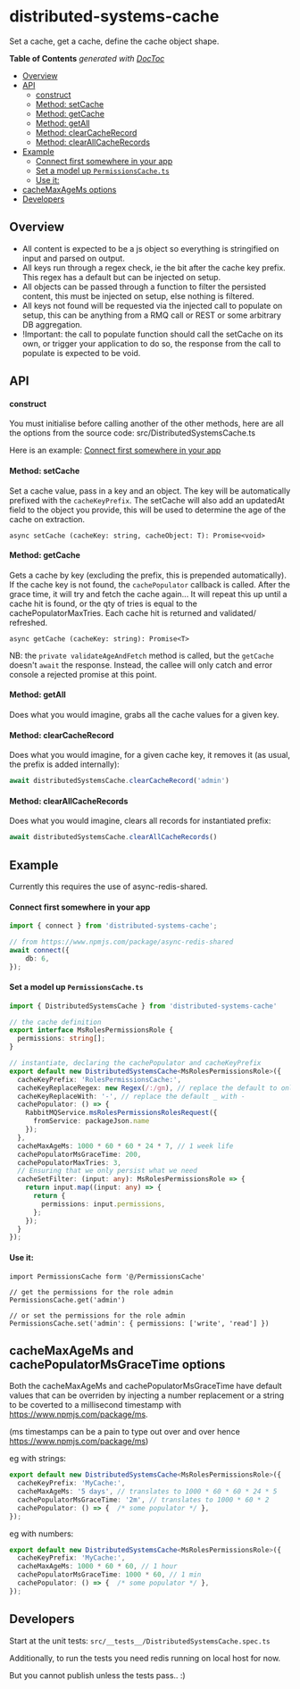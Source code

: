 # distributed-systems-cache

Set a cache, get a cache, define the cache object shape.

<!-- START doctoc generated TOC please keep comment here to allow auto update -->
<!-- DON'T EDIT THIS SECTION, INSTEAD RE-RUN doctoc TO UPDATE -->
**Table of Contents**  *generated with [DocToc](https://github.com/thlorenz/doctoc)*

- [Overview](#overview)
- [API](#api)
    - [construct](#construct)
    - [Method: setCache](#method-setcache)
    - [Method: getCache](#method-getcache)
    - [Method: getAll](#method-getall)
    - [Method: clearCacheRecord](#method-clearcacherecord)
    - [Method: clearAllCacheRecords](#method-clearallcacherecords)
- [Example](#example)
    - [Connect first somewhere in your app](#connect-first-somewhere-in-your-app)
    - [Set a model up `PermissionsCache.ts`](#set-a-model-up-permissionscachets)
    - [Use it:](#use-it)
- [cacheMaxAgeMs options](#cachemaxagems-options)
- [Developers](#developers)

<!-- END doctoc generated TOC please keep comment here to allow auto update -->

## Overview
- All content is expected to be a js object so everything is stringified on input and parsed on output.
- All keys run through a regex check, ie the bit after the cache key prefix. This regex has a default but can be injected on setup.
- All objects can be passed through a function to filter the persisted content, this must be injected on setup, else nothing is filtered.
- All keys not found will be requested via the injected call to populate on setup, this can be anything from a RMQ call or REST or some arbitrary DB aggregation.
- !Important: the call to populate function should call the setCache on its own, or trigger your application to do so, the response from the call to populate is expected to be void.

## API
#### construct
You must initialise before calling another of the other methods, here are all the options from the source code:  src/DistributedSystemsCache.ts

Here is an example: [Connect first somewhere in your app](#connect-first-somewhere-in-your-app)


#### Method: setCache
Set a cache value, pass in a key and an object. The key will be automatically prefixed with the `cacheKeyPrefix`.
The setCache will also add an updatedAt field to the object you provide, this will be used to determine the age of the cache on extraction.
```
async setCache (cacheKey: string, cacheObject: T): Promise<void>
```

#### Method: getCache
Gets a cache by key (excluding the prefix, this is prepended automatically).
If the cache key is not found, the `cachePopulator` callback is called. After the grace time, it will try and fetch the cache again...
It will repeat this up until a cache hit is found, or the qty of tries is equal to the cachePopulatorMaxTries.
Each cache hit is returned and validated/ refreshed.
```
async getCache (cacheKey: string): Promise<T>
```
NB: the `private validateAgeAndFetch` method is called, but the `getCache` doesn't `await` the response. Instead, the callee will only catch and error console a rejected promise at this point.

#### Method: getAll
Does what you would imagine, grabs all the cache values for a given key.

#### Method: clearCacheRecord
Does what you would imagine, for a given cache key, it removes it (as usual, the prefix is added internally):
```typescript
await distributedSystemsCache.clearCacheRecord('admin')
```

#### Method: clearAllCacheRecords
Does what you would imagine, clears all records for instantiated prefix:
```typescript
await distributedSystemsCache.clearAllCacheRecords()
```

## Example

Currently this requires the use of async-redis-shared.

#### Connect first somewhere in your app
```typescript
import { connect } from 'distributed-systems-cache';

// from https://www.npmjs.com/package/async-redis-shared
await connect({
    db: 6,
});
```

#### Set a model up `PermissionsCache.ts`
```typescript
import { DistributedSystemsCache } from 'distributed-systems-cache'

// the cache definition
export interface MsRolesPermissionsRole {
  permissions: string[];
}

// instantiate, declaring the cachePopulator and cacheKeyPrefix
export default new DistributedSystemsCache<MsRolesPermissionsRole>({
  cacheKeyPrefix: 'RolesPermissionsCache:',
  cacheKeyReplaceRegex: new Regex(/:/gm), // replace the default to only replace :
  cacheKeyReplaceWith: '-', // replace the default _ with -
  cachePopulator: () => {
    RabbitMQService.msRolesPermissionsRolesRequest({
      fromService: packageJson.name
    });
  },
  cacheMaxAgeMs: 1000 * 60 * 60 * 24 * 7, // 1 week life
  cachePopulatorMsGraceTime: 200,
  cachePopulatorMaxTries: 3,
  // Ensuring that we only persist what we need
  cacheSetFilter: (input: any): MsRolesPermissionsRole => {
    return input.map((input: any) => {
      return {
        permissions: input.permissions,
      };
    });
  }
});
```

#### Use it:

```
import PermissionsCache form '@/PermissionsCache'

// get the permissions for the role admin
PermissionsCache.get('admin')

// or set the permissions for the role admin
PermissionsCache.set('admin': { permissions: ['write', 'read'] })
```

## cacheMaxAgeMs and cachePopulatorMsGraceTime options
Both the cacheMaxAgeMs and cachePopulatorMsGraceTime have default values that can be overriden by injecting a number replacement or a string to be coverted to a millisecond timestamp with https://www.npmjs.com/package/ms.

(ms timestamps can be a pain to type out over and over hence https://www.npmjs.com/package/ms)

eg with strings:
```typescript
export default new DistributedSystemsCache<MsRolesPermissionsRole>({
  cacheKeyPrefix: 'MyCache:',
  cacheMaxAgeMs: '5 days', // translates to 1000 * 60 * 60 * 24 * 5
  cachePopulatorMsGraceTime: '2m', // translates to 1000 * 60 * 2
  cachePopulator: () => {  /* some populator */ },
});
```

eg with numbers:
```typescript
export default new DistributedSystemsCache<MsRolesPermissionsRole>({
  cacheKeyPrefix: 'MyCache:',
  cacheMaxAgeMs: 1000 * 60 * 60, // 1 hour
  cachePopulatorMsGraceTime: 1000 * 60, // 1 min
  cachePopulator: () => {  /* some populator */ },
});
```

## Developers

Start at the unit tests:  `src/__tests__/DistributedSystemsCache.spec.ts`

Additionally, to run the tests you need redis running on local host for now. 

But you cannot publish unless the tests pass.. :)
